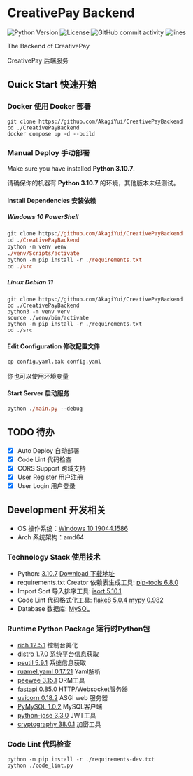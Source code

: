# CreativePay Backend

![Python Version](https://img.shields.io/badge/python-3.10.7-blue)
![License](https://img.shields.io/github/license/AkagiYui/CreativePayBackend)
![GitHub commit activity](https://img.shields.io/github/commit-activity/m/AkagiYui/CreativePayBackend)
![lines](https://img.shields.io/tokei/lines/github/AkagiYui/CreativePayBackend)

The Backend of CreativePay

CreativePay 后端服务

## Quick Start 快速开始

### Docker 使用 Docker 部署

```shell
git clone https://github.com/AkagiYui/CreativePayBackend
cd ./CreativePayBackend
docker compose up -d --build
```

### Manual Deploy 手动部署

Make sure you have installed **Python 3.10.7**.

请确保你的机器有 **Python 3.10.7** 的环境，其他版本未经测试。

#### Install Dependencies 安装依赖

##### Windows 10 PowerShell

```ps
git clone https://github.com/AkagiYui/CreativePayBackend
cd ./CreativePayBackend
python -m venv venv
./venv/Scripts/activate
python -m pip install -r ./requirements.txt
cd ./src
```

##### Linux Debian 11

```shell
git clone https://github.com/AkagiYui/CreativePayBackend
cd ./CreativePayBackend
python3 -m venv venv
source ./venv/bin/activate
python -m pip install -r ./requirements.txt
cd ./src
```

#### Edit Configuration 修改配置文件

```ps
cp config.yaml.bak config.yaml
```

你也可以使用环境变量

#### Start Server 启动服务

```ps
python ./main.py --debug
```

## TODO 待办

- [x] Auto Deploy 自动部署
- [x] Code Lint 代码检查
- [x] CORS Support 跨域支持
- [x] User Register 用户注册
- [x] User Login 用户登录

## Development 开发相关

- OS 操作系统：[Windows 10 19044.1586](https://www.microsoft.com/zh-cn/windows)
- Arch 系统架构：amd64

### Technology Stack 使用技术

- Python: [3.10.7](https://www.python.org/) [Download 下载地址](https://www.python.org/downloads/release/python-3107/)
- requirements.txt Creator 依赖表生成工具: [pip-tools 6.8.0](https://github.com/jazzband/pip-tools/)
- Import Sort 导入排序工具: [isort 5.10.1](https://pycqa.github.io/isort/)
- Code Lint 代码格式化工具: [flake8 5.0.4](https://flake8.readthedocs.io/en/latest/) [mypy 0.982](https://mypy.readthedocs.io/en/latest/)
- Database 数据库: [MySQL](https://www.mysql.com/)

### Runtime Python Package 运行时Python包  

- [rich 12.5.1](https://github.com/Textualize/rich/blob/master/README.cn.md) 控制台美化
- [distro 1.7.0](https://github.com/python-distro/distro) 系统平台信息获取
- [psutil 5.9.1](https://github.com/giampaolo/psutil) 系统信息获取
- [ruamel.yaml 0.17.21](https://yaml.readthedocs.io/en/latest/) Yaml解析
- [peewee 3.15.1](https://github.com/coleifer/peewee/) ORM工具
- [fastapi 0.85.0](https://fastapi.tiangolo.com/zh/) HTTP/Websocket服务器
- [uvicorn 0.18.2](https://www.uvicorn.org/) ASGI web 服务器
- [PyMySQL 1.0.2](https://pymysql.readthedocs.io/) MySQL客户端
- [python-jose 3.3.0](https://python-jose.readthedocs.io/en/latest/) JWT工具
- [cryptography 38.0.1](https://cryptography.io/en/latest/) 加密工具

### Code Lint 代码检查

```shell
python -m pip install -r ./requirements-dev.txt
python ./code_lint.py
```
